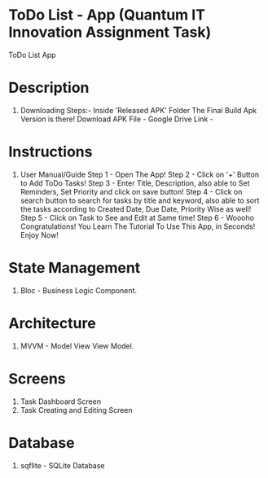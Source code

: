 # ToDo List - App (Quantum IT Innovation Assignment Task)

ToDo List App

# Description

1. Downloading Steps:-
   Inside 'Released APK' Folder The Final Build Apk Version is there!
   Download APK File - Google Drive Link -

# Instructions

1. User Manual/Guide
   Step 1 - Open The App!
   Step 2 - Click on '+' Button to Add ToDo Tasks!
   Step 3 - Enter Title, Description, also able to Set Reminders, Set Priority and click on save button!
   Step 4 - Click on search button to search for tasks by title and keyword, also able to sort the tasks according to Created Date, Due Date, Priority Wise as well!
   Step 5 - Click on Task to See and Edit at Same time!
   Step 6 - Woooho Congratulations! You Learn The Tutorial To Use This App, in Seconds!
   Enjoy Now!

# State Management

1. Bloc - Business Logic Component.

# Architecture

1. MVVM - Model View View Model.

# Screens

1. Task Dashboard Screen
2. Task Creating and Editing Screen

# Database

1. sqflite - SQLite Database
